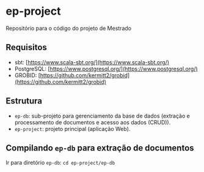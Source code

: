 # ep-project
Repositório para o código do projeto de Mestrado

## Requisitos

- sbt: [https://www.scala-sbt.org/](https://www.scala-sbt.org/)
- PostgreSQL: [https://www.postgresql.org/](https://www.postgresql.org/)
- GROBID: [https://github.com/kermitt2/grobid](https://github.com/kermitt2/grobid)


## Estrutura

- `ep-db`: sub-projeto para gerenciamento da base de dados (extração e processamento de documentos e acesso aos dados (CRUD)).
- `ep-project`: projeto principal (aplicação Web). 

## Compilando `ep-db` para extração de documentos

Ir para diretório `ep-db`:
`
cd ep-project/ep-db
`


